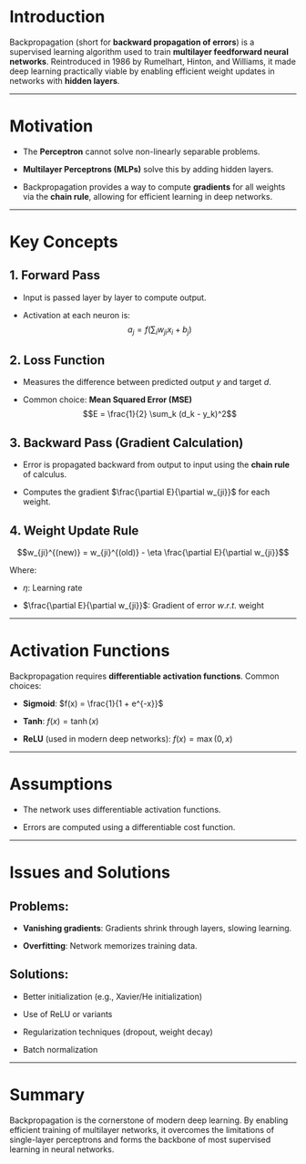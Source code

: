 # Introduction

Backpropagation (short for **backward propagation of errors**) is a supervised learning algorithm used to train **multilayer feedforward neural networks**. Reintroduced in 1986 by Rumelhart, Hinton, and Williams, it made deep learning practically viable by enabling efficient weight updates in networks with **hidden layers**.

---

# Motivation

- The **Perceptron** cannot solve non-linearly separable problems.
    
- **Multilayer Perceptrons (MLPs)** solve this by adding hidden layers.
    
- Backpropagation provides a way to compute **gradients** for all weights via the **chain rule**, allowing for efficient learning in deep networks.
    

---

# Key Concepts

## 1. **Forward Pass**

- Input is passed layer by layer to compute output.
    
- Activation at each neuron is:  
    $$a_j = f\left(\sum_i w_{ji} x_i + b_j \right)$$
    

## 2. **Loss Function**

- Measures the difference between predicted output $y$ and target $d$.
    
- Common choice: **Mean Squared Error (MSE)**  
    $$E = \frac{1}{2} \sum_k (d_k - y_k)^2$$
    

## 3. **Backward Pass (Gradient Calculation)**

- Error is propagated backward from output to input using the **chain rule** of calculus.
    
- Computes the gradient $\frac{\partial E}{\partial w_{ji}}$ for each weight.
    

## 4. **Weight Update Rule**

$$w_{ji}^{(new)} = w_{ji}^{(old)} - \eta \frac{\partial E}{\partial w_{ji}}$$

Where:

- $\eta$: Learning rate
    
- $\frac{\partial E}{\partial w_{ji}}$: Gradient of error $w.r.t.$ weight
    

---

# Activation Functions

Backpropagation requires **differentiable activation functions**. Common choices:

- **Sigmoid**: $f(x) = \frac{1}{1 + e^{-x}}$
    
- **Tanh**: $f(x) = \tanh(x)$
    
- **ReLU** (used in modern deep networks): $f(x) = \max(0, x)$
    

---

# Assumptions

- The network uses differentiable activation functions.
    
- Errors are computed using a differentiable cost function.
    

---

# Issues and Solutions

## Problems:

- **Vanishing gradients**: Gradients shrink through layers, slowing learning.
    
- **Overfitting**: Network memorizes training data.
    

## Solutions:

- Better initialization (e.g., Xavier/He initialization)
    
- Use of ReLU or variants
    
- Regularization techniques (dropout, weight decay)
    
- Batch normalization
    

---

# Summary

Backpropagation is the cornerstone of modern deep learning. By enabling efficient training of multilayer networks, it overcomes the limitations of single-layer perceptrons and forms the backbone of most supervised learning in neural networks.
